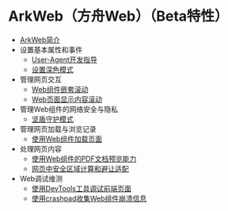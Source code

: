 # ArkWeb（方舟Web）（Beta特性）

- [ArkWeb简介](cj-web-component-overview.md)
- 设置基本属性和事件
     - [User-Agent开发指导](cj-web-default-userAgent.md)
     - [设置深色模式](cj-web-set-dark-mode.md)
- 管理网页交互
     - [Web组件嵌套滚动](j-web-nested-scrolling.md)
     - [Web页面显示内容滚动](cj-web-content-scrolling.md)
- 管理Web组件的网络安全与隐私
     - [坚盾守护模式](cj-web-secure-shield-mode.md)
- 管理网页加载与浏览记录
     - [使用Web组件加载页面](cj-web-page-loading-with-web-components.md)
- 处理网页内容
     - [使用Web组件的PDF文档预览能力](cj-web-pdf-preview.md)
     - [网页中安全区域计算和避让适配](cj-web-safe-area-insets.md)
- Web调试维测
     - [使用DevTools工具调试前端页面](cj-web-debugging-with-devtools.md)
     - [使用crashpad收集Web组件崩溃信息](cj-web-crashpad.md)
